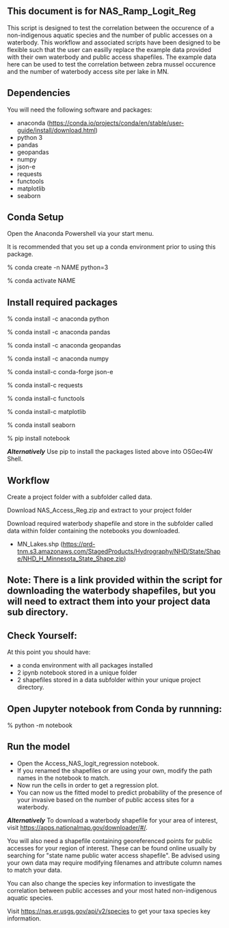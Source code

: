 ## This document is for NAS_Ramp_Logit_Reg

This script is designed to test the correlation between the occurence of a non-indigenous aquatic species and the number of public accesses on a waterbody. This workflow and associated scripts have been designed to be flexible such that the user can easilly replace the example data provided with their own waterbody and public access shapefiles. The example data here can be used to test the correlation between zebra mussel occurence and the number of waterbody access site per lake in MN.

## Dependencies
You will need the following software and packages:

* anaconda (https://conda.io/projects/conda/en/stable/user-guide/install/download.html)
* python 3
* pandas
* geopandas
* numpy
* json-e
* requests
* functools
* matplotlib
* seaborn

## Conda Setup

Open the Anaconda Powershell via your start menu.

It is recommended that you set up a conda environment prior to using this package.

% conda create -n NAME python=3 
	
% conda activate NAME


## Install required packages
	
% conda install -c anaconda python
	
% conda install -c anaconda pandas
	
% conda install -c anaconda geopandas
	
% conda install -c anaconda numpy
	
% conda install-c conda-forge json-e
	
% conda install-c requests
	
% conda install-c functools

% conda install-c matplotlib

% conda install seaborn
	
% pip install notebook

***Alternatively***
Use pip to install the packages listed above into OSGeo4W Shell.

## Workflow
Create a project folder with a subfolder called data.

Download NAS_Access_Reg.zip and extract to your project folder

Download required waterbody shapefile and store in the subfolder called data within folder containing the notebooks you downloaded.

* MN_Lakes.shp (https://prd-tnm.s3.amazonaws.com/StagedProducts/Hydrography/NHD/State/Shape/NHD_H_Minnesota_State_Shape.zip)
## Note: There is a link provided within the script for downloading the waterbody shapefiles, but you will need to extract them into your project data sub directory.

## Check Yourself:
	
At this point you should have:
	
* a conda environment with all packages installed
* 2 ipynb notebook stored in a unique folder
* 2 shapefiles stored in a data subfolder within your unique project directory.


## Open Jupyter notebook from Conda by runnning:

% python -m notebook

## Run the model

* Open the Access_NAS_logit_regression notebook.
* If you renamed the shapefiles or are using your own, modify the path names in the notebook to match.
* Now run the cells in order to get a regression plot.
* You can now us the fitted model to predict probability of the presence of your invasive based on the number of public access sites for a waterbody. 

***Alternatively***
To download a waterbody shapefile for your area of interest, visit https://apps.nationalmap.gov/downloader/#/. 

You will also need a shapefile containing georeferenced points for public accesses for your region of interest. These can be found online usually by searching for "state name public water access shapefile". Be advised using your own data may require modifying filenames and attribute column names to match your data.

You can also change the species key information to investigate the correlation between public accesses and your most hated non-indigenous aquatic species.

Visit https://nas.er.usgs.gov/api/v2/species to get your taxa species key information.

